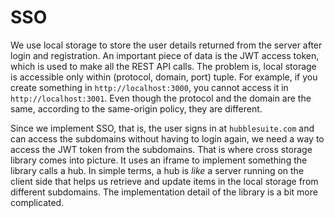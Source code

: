 # SSO

We use local storage to store the user details returned from the server after login and registration.
An important piece of data is the JWT access token, which is used to make all the REST API calls.
The problem is, local storage is accessible only within (protocol, domain, port) tuple. For example,
if you create something in `http://localhost:3000`, you cannot access it in `http://localhost:3001`.
Even though the protocol and the domain are the same, according to the same-origin policy, they are
different.

Since we implement SSO, that is, the user signs in at `hubblesuite.com` and can access the subdomains
without having to login again, we need a way to access the JWT token from the subdomains. That is
where cross storage library comes into picture. It uses an iframe to implement something the library
calls a hub. In simple terms, a hub is _like_ a server running on the client side that helps us retrieve
and update items in the local storage from different subdomains. The implementation detail of the library
is a bit more complicated.
